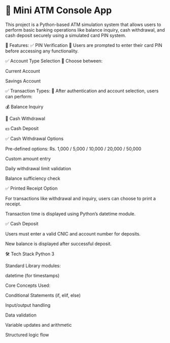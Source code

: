# 🏧 Mini ATM Console App
This project is a Python-based ATM simulation system that allows users to perform basic banking operations like balance inquiry, cash withdrawal, and cash deposit securely using a simulated card PIN system.

💼 Features:
✅ PIN Verification
🔸 Users are prompted to enter their card PIN before accessing any functionality.

✅ Account Type Selection
🔸 Choose between:

Current Account

Savings Account

✅ Transaction Types:
🔸 After authentication and account selection, users can perform:

💰 Balance Inquiry

💸 Cash Withdrawal

💵 Cash Deposit

✅ Cash Withdrawal Options

Pre-defined options: Rs. 1,000 / 5,000 / 10,000 / 20,000 / 50,000

Custom amount entry

Daily withdrawal limit validation

Balance sufficiency check

✅ Printed Receipt Option

For transactions like withdrawal and inquiry, users can choose to print a receipt.

Transaction time is displayed using Python’s datetime module.

✅ Cash Deposit

Users must enter a valid CNIC and account number for deposits.

New balance is displayed after successful deposit.

🛠️ Tech Stack
Python 3

Standard Library modules:

datetime (for timestamps)

Core Concepts Used:

Conditional Statements (if, elif, else)

Input/output handling

Data validation

Variable updates and arithmetic

Structured logic flow


